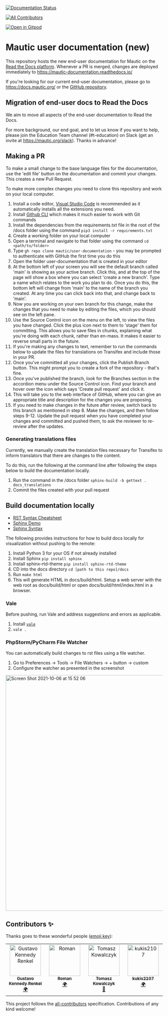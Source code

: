 [![Documentation Status][RTD badge URL]][RTD URL]
<!-- ALL-CONTRIBUTORS-BADGE:START - Do not remove or modify this section -->
[![All Contributors](https://img.shields.io/badge/all_contributors-4-orange.svg?style=flat-square)](#contributors-)
<!-- ALL-CONTRIBUTORS-BADGE:END -->

[![Open in Gitpod](https://gitpod.io/button/open-in-gitpod.svg)](https://gitpod.io/#https://github.com/mautic/user-documentation)

# Mautic user documentation (new)

This repository hosts the new end-user documentation for Mautic on the [Read the Docs platform][ReadTheDocs]. Whenever a PR is merged, changes are deployed immediately to https://mautic-documentation.readthedocs.io/

If you're looking for our current end-user documentation, please go to https://docs.mautic.org/ or the [GitHub repository][End user docs].

## Migration of end-user docs to Read the Docs

We aim to move all aspects of the end-user documentation to Read the Docs.

For more background, our end goal, and to let us know if you want to help, please join the Education Team channel (#t-education) on Slack (get an invite at https://mautic.org/slack). Thanks in advance!

## Making a PR

To make a small change to the base language files for the documentation, use the 'edit file' button on the documentation and commit your changes. This creates a new Pull Request.

To make more complex changes you need to clone this repository and work on your local computer.

1. Install a code editor, [Visual Studio Code](https://code.visualstudio.com) is recommended as it automatically installs all the extensions you need.
2. Install [Github CLI](https://cli.github.com/) which makes it much easier to work with Git commands
3. Install the dependencies from the requirements.txt file in the root of the /docs folder using the command `pip3 install -r requirements.txt`
4. Create a working folder on your local computer
5. Open a terminal and navigate to that folder using the command `cd <path/to/folder>`
6. Type `gh repo clone mautic/user-documentation` - you may be prompted to authenticate with GitHub the first time you do this
7. Open the folder user-documentation that is created in your editor
8. At the bottom left of your screen you will see the default branch called 'main' is showing as your active branch. Click this, and at the top of the page will show a box where you can select 'create a new branch'. Type a name which relates to the work you plan to do. Once you do this, the bottom left will change from 'main' to the name of the branch you created. At any time you can click back into that, and change back to 'main'.
9. Now you are working on your own branch for this change, make the changes that you need to make by editing the files, which you should see on the left pane.
10. Use the Source Control icon on the menu on the left, to view the files you have changed. Click the plus icon next to them to 'stage' them for committing. This allows you to save files in chunks, explaining what you're doing with each chunk, rather than en-mass. It makes it easier to reverse small parts in the future.
11. If you're making any changes to text, remember to run the commands below to update the files for translations on Transifex and include those in your PR.
12. Once you've committed all your changes, click the Publish Branch button. This might prompt you to create a fork of the repository - that's fine.
13. Once you've published the branch, look for the Branches section in the accordion menu under the Source Control icon. Find your branch and hover over the icon which says 'Create pull request' and click it.
14. This will take you to the web interface of GitHub, where you can give an appropriate title and description for the changes you are proposing.
15. If you need to make changes in the future after review, switch back to this branch as mentioned in step 8. Make the changes, and then follow steps 9-12. Update the pull request when you have completed your changes and committed and pushed them, to ask the reviewer to re-review after the updates.

### Generating translations files

Currently, we manually create the translation files necessary for Transifex to inform translators that there are changes to the content.

To do this, run the following at the command line after following the steps below to build the documentation locally.

1. Run the command in the /docs folder `sphinx-build -b gettext . docs_translations`
2. Commit the files created with your pull request

## Build documentation locally

- [RST Syntax Cheatsheet][RST Cheatsheet]
- [Sphinx Demo][Sphinx Demo]
- [Sphinx Syntax][Sphinx Template]

The following provides instructions for how to build docs locally for visualization without pushing to the remote:

1. Install Python 3 for your OS if not already installed
2. Install Sphinx `pip install sphinx`
3. Install sphinx-rtd-theme `pip install sphinx-rtd-theme`
4. CD into the docs directory `cd [path to this repo]/docs`
5. Run `make html`
6. This will generate HTML in docs/build/html. Setup a web server with the web root as docs/build/html or open docs/build/html/index.html in a browser.
 
### Vale
Before pushing, run Vale and address suggestions and errors as applicable.
1. Install [`vale`][Vale] 
2. `vale .`

### PhpStorm/PyCharm File Watcher
You can automatically build changes to rst files using a file watcher. 
1. Go to Preferences -> Tools -> File Watchers -> + button -> custom
2. Configure the watcher as presented in the screenshot

<img width="753" alt="Screen Shot 2021-10-06 at 15 52 06" src="https://user-images.githubusercontent.com/63312/136281761-204861f9-340a-4e3e-8ce5-e0584236303c.png">


[ReadTheDocs]: <https://readthedocs.org>
[End user docs]: <https://github.com/mautic/mautic-documentation>
[RTD badge URL]: <https://readthedocs.org/projects/mautic-documentation/badge/?version=latest>
[RTD URL]: <https://mautic-documentation.readthedocs.io/en/latest/?badge=latest>
[RST Cheatsheet]: <https://github.com/ralsina/rst-cheatsheet/blob/master/rst-cheatsheet.rst>
[Sphinx Template]: <https://github.com/readthedocs/sphinx_rtd_theme/tree/master/docs/demo>
[Sphinx Demo]: <https://sphinx-rtd-theme.readthedocs.io/en/stable/demo/structure.html>
[Vale]: <https://docs.errata.ai/vale/install>
## Contributors ✨

Thanks goes to these wonderful people ([emoji key](https://allcontributors.org/docs/en/emoji-key)):

<!-- ALL-CONTRIBUTORS-LIST:START - Do not remove or modify this section -->
<!-- prettier-ignore-start -->
<!-- markdownlint-disable -->
<table>
  <tbody>
    <tr>
      <td align="center" valign="top" width="14.28%"><a href="http://overall.cloud"><img src="https://avatars.githubusercontent.com/u/98914036?v=4?s=100" width="100px;" alt="Gustavo Kennedy Renkel"/><br /><sub><b>Gustavo Kennedy Renkel</b></sub></a><br /><a href="#translation-gustavokennedy" title="Translation">🌍</a></td>
      <td align="center" valign="top" width="14.28%"><a href="http://www.youradman.com"><img src="https://avatars.githubusercontent.com/u/8171816?v=4?s=100" width="100px;" alt="Roman"/><br /><sub><b>Roman</b></sub></a><br /><a href="#translation-zaharovrd" title="Translation">🌍</a></td>
      <td align="center" valign="top" width="14.28%"><a href="http://adevo.pl"><img src="https://avatars.githubusercontent.com/u/39382654?v=4?s=100" width="100px;" alt="Tomasz Kowalczyk"/><br /><sub><b>Tomasz Kowalczyk</b></sub></a><br /><a href="https://github.com/mautic/user-documentation/commits?author=tomekkowalczyk" title="Documentation">📖</a></td>
      <td align="center" valign="top" width="14.28%"><a href="https://github.com/kukis2107"><img src="https://avatars.githubusercontent.com/u/60287846?v=4?s=100" width="100px;" alt="kukis2107"/><br /><sub><b>kukis2107</b></sub></a><br /><a href="#translation-kukis2107" title="Translation">🌍</a></td>
    </tr>
  </tbody>
</table>

<!-- markdownlint-restore -->
<!-- prettier-ignore-end -->

<!-- ALL-CONTRIBUTORS-LIST:END -->

This project follows the [all-contributors](https://github.com/all-contributors/all-contributors) specification. Contributions of any kind welcome!
